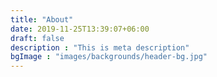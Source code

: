 ```yaml
---
title: "About"
date: 2019-11-25T13:39:07+06:00
draft: false
description : "This is meta description"
bgImage : "images/backgrounds/header-bg.jpg"
---
```


